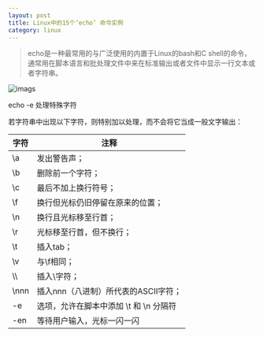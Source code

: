 ```yaml
---
layout: post
title: Linux中的15个‘echo’ 命令实例
category: linux
---
```





> echo是一种最常用的与广泛使用的内置于Linux的bash和C shell的命令，通常用在脚本语言和批处理文件中来在标准输出或者文件中显示一行文本或者字符串。

![imags](http://img.linux.net.cn/data/attachment/album/201410/03/210844zi1h0ni0ij10tkdi.gif)


echo -e 处理特殊字符

若字符串中出现以下字符，则特别加以处理，而不会将它当成一般文字输出：

字符|注释
------|---------
\a |发出警告声；
\b| 删除前一个字符；
\c| 最后不加上换行符号；
\f |换行但光标仍旧停留在原来的位置；
\n| 换行且光标移至行首；
\r| 光标移至行首，但不换行；
\t |插入tab；
\v| 与\f相同；
\\\ | 插入\字符；
\nnn| 插入nnn（八进制）所代表的ASCII字符；
-e |选项，允许在脚本中添加 \t 和 \n 分隔符
-en| 等待用户输入，光标一闪一闪
